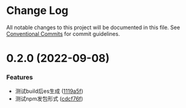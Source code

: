 # Change Log

All notable changes to this project will be documented in this file.
See [Conventional Commits](https://conventionalcommits.org) for commit guidelines.

# 0.2.0 (2022-09-08)


### Features

* 测试build后es生成 ([1119a5f](https://github.com/suxiaoX/sx-ui-react/commit/1119a5f25c745b1239d2ed720896f671b66d5c23))
* 测试npm发包形式 ([cdcf76f](https://github.com/suxiaoX/sx-ui-react/commit/cdcf76ff1b33fd8488f800e77b27b6f1b6a1b266))

